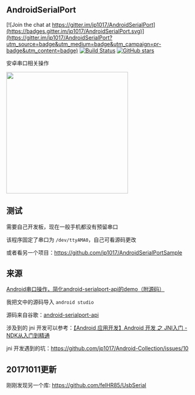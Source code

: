 ## AndroidSerialPort

[![Join the chat at https://gitter.im/jp1017/AndroidSerialPort](https://badges.gitter.im/jp1017/AndroidSerialPort.svg)](https://gitter.im/jp1017/AndroidSerialPort?utm_source=badge&utm_medium=badge&utm_campaign=pr-badge&utm_content=badge) [![Build Status](https://travis-ci.org/jp1017/AndroidSerialPort.svg?branch=master)](https://travis-ci.org/jp1017/AndroidSerialPort) [![GitHub stars](https://img.shields.io/github/stars/jp1017/AndroidSerialPort.svg?style=social&label=Star&maxAge=10800)](https://github.com/jp1017/AndroidSerialPort)

安卓串口相关操作

<img src="https://cloud.githubusercontent.com/assets/7868514/13865849/dee51aa8-ecea-11e5-99cd-0d8efa532314.png" width="320" />

## 测试

需要自己开发板，现在一般手机都没有预留串口

该程序固定了串口为 `/dev/ttyAMA0`，自己可看源码更改

或者看另一个项目：https://github.com/jp1017/AndroidSerialPortSample

## 来源

[Android串口操作，简化android-serialport-api的demo（附源码）](http://blog.csdn.net/akunainiannian/article/details/8740007)

我把文中的源码导入 `android studio`

源码来自谷歌：[android-serialport-api](https://code.google.com/archive/p/android-serialport-api/)

涉及到的 jni 开发可以参考：[【Android 应用开发】Android 开发 之 JNI入门 - NDK从入门到精通](http://blog.csdn.net/shulianghan/article/details/18964835)

jni 开发遇到的坑：https://github.com/jp1017/Android-Collection/issues/10

## 20171011更新

刚刚发现另一个库: https://github.com/felHR85/UsbSerial
